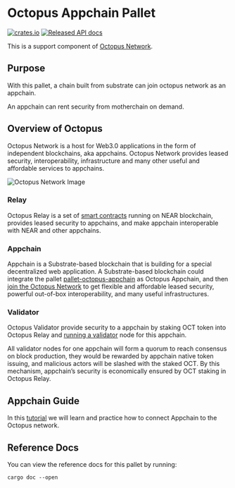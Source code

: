 # Octopus Appchain Pallet
[![crates.io](https://img.shields.io/crates/v/pallet-octopus-appchain.svg)](https://crates.io/crates/pallet-octopus-appchain)
[![Released API docs](https://docs.rs/pallet-octopus-appchain/badge.svg)](https://docs.rs/pallet-octopus-appchain)

This is a support component of [Octopus Network](https://oct.network/).

## Purpose

With this pallet, a chain built from substrate can join octopus network as an appchain.

An appchain can rent security from motherchain on demand.

## Overview of Octopus

Octopus Network is a host for Web3.0 applications in the form of independent blockchains, aka appchains. Octopus Network provides leased security, interoperability, infrastructure and many other useful and affordable services to appchains.

![Octopus Network Image](https://github.com/octopus-network/pallet-octopus-appchain/blob/master/docs/networkdiagram.png)

### Relay

Octopus Relay is a set of [smart contracts](https://github.com/octopus-network/octopus-relay-contract) running on NEAR blockchain, provides leased security to appchains, and make appchain interoperable with NEAR and other appchains.

### Appchain

Appchain is a Substrate-based blockchain that is building for a special decentralized web application. A Substrate-based blockchain could integrate the pallet [pallet-octopus-appchain](https://github.com/octopus-network/pallet-octopus-appchain) as Octopus Appchain, and then [join the Octopus Network](https://github.com/octopus-network/pallet-octopus-appchain/blob/master/docs/Appchain_Guide.md) to get flexible and affordable leased security, powerful out-of-box interoperability, and many useful infrastructures. 

### Validator

Octopus Validator provide security to a appchain by staking OCT token into Octopus Relay and [running a validator]() node for this appchain.

All validator nodes for one appchain will form a quorum to reach consensus on block production, they would be rewarded by appchain native token issuing, and malicious actors will be slashed with the staked OCT. By this mechanism, appchain’s security is economically ensured by OCT staking in Octopus Relay.

## Appchain Guide

In this [tutorial](https://github.com/octopus-network/pallet-octopus-appchain/blob/master/docs/Appchain_Guide.md) we will learn and practice how to connect Appchain to the Octopus network.

## Reference Docs

You can view the reference docs for this pallet by running:

```
cargo doc --open
```
